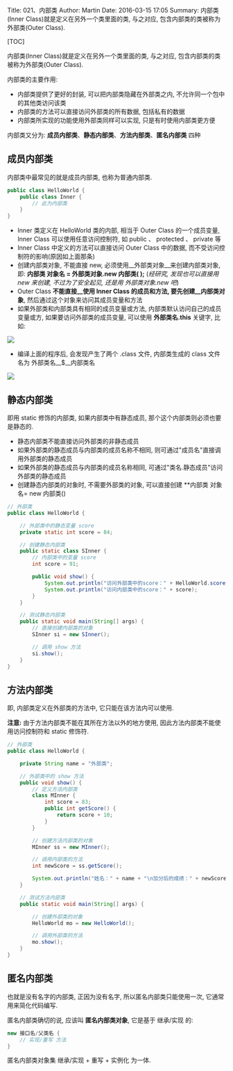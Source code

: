 Title: 021、内部类
Author: Martin
Date: 2016-03-15 17:05
Summary: 内部类(Inner Class)就是定义在另外一个类里面的类, 与之对应, 包含内部类的类被称为外部类(Outer Class).

[TOC]

内部类(Inner Class)就是定义在另外一个类里面的类, 与之对应, 包含内部类的类被称为外部类(Outer Class).

内部类的主要作用:

- 内部类提供了更好的封装, 可以把内部类隐藏在外部类之内, 不允许同一个包中的其他类访问该类
- 内部类的方法可以直接访问外部类的所有数据, 包括私有的数据
- 内部类所实现的功能使用外部类同样可以实现, 只是有时使用内部类更方便

内部类又分为: __成员内部类__、__静态内部类__、__方法内部类__、__匿名内部类__ 四种

## 成员内部类
内部类中最常见的就是成员内部类, 也称为普通内部类.

```java
public class HelloWorld {
    public class Inner {
        // 此为内部类
    }
}
```

- Inner 类定义在 HelloWorld 类的内部, 相当于 Outer Class 的一个成员变量, Inner Class 可以使用任意访问控制符, 如 public 、 protected 、 private 等
- Inner Class 中定义的方法可以直接访问 Outer Class 中的数据, 而不受访问控制符的影响(原因如上面那条)
- 创建内部类对象, 不能直接 new, 必须使用__外部类对象__来创建内部类对象, 即: **内部类 对象名 = 外部类对象.new 内部类( );** (_经研究, 发现也可以直接用 new 来创建, 不过为了安全起见, 还是用 外部类对象.new 吧_)
- Outer Class __不能直接__使用 Inner Class 的成员和方法, 要先创建__内部类对象__, 然后通过这个对象来访问其成员变量和方法
- 如果外部类和内部类具有相同的成员变量或方法, 内部类默认访问自己的成员变量或方, 如果要访问外部类的成员变量, 可以使用 __外部类名.this__ 关键字, 比如:

![](http://i61.tinypic.com/11blzpy.jpg)

- 编译上面的程序后, 会发现产生了两个 .class 文件, 内部类生成的 class 文件名为 外部类名__$__内部类名

![](http://i60.tinypic.com/2wgyirs.jpg)

## 静态内部类
即用 static 修饰的内部类, 如果内部类中有静态成员, 那个这个内部类则必须也要是静态的.

- 静态内部类不能直接访问外部类的非静态成员
- 如果外部类的静态成员与内部类的成员名称不相同, 则可通过"成员名"直接调用外部类的静态成员
- 如果外部类的静态成员与内部类的成员名称相同, 可通过"类名.静态成员"访问外部类的静态成员
- 创建静态内部类的对象时, 不需要外部类的对象, 可以直接创建 **内部类 对象名= new 内部类()

```java
// 外部类
public class HelloWorld {

    // 外部类中的静态变量 score
    private static int score = 84;

    // 创建静态内部类
    public static class SInner {
        // 内部类中的变量 score
        int score = 91;

        public void show() {
            System.out.println("访问外部类中的score：" + HelloWorld.score);
            System.out.println("访问内部类中的score：" + score);
        }
    }

    // 测试静态内部类
    public static void main(String[] args) {
        // 直接创建内部类的对象
        SInner si = new SInner();

        // 调用 show 方法
        si.show();
    }
}
```

## 方法内部类
即, 内部类定义在外部类的方法中, 它只能在该方法内可以使用.


**注意:** 由于方法内部类不能在其所在方法以外的地方使用, 因此方法内部类不能使用访问控制符和 static 修饰符.

```java
// 外部类
public class HelloWorld {

    private String name = "外部类";

    // 外部类中的 show 方法
    public void show() {
        // 定义方法内部类
        class MInner {
            int score = 83;
            public int getScore() {
                return score + 10;
            }
        }

        // 创建方法内部类的对象
        MInner ss = new MInner();

        // 调用内部类的方法
        int newScore = ss.getScore();

        System.out.println("姓名：" + name + "\n加分后的成绩：" + newScore);
    }

    // 测试方法内部类
    public static void main(String[] args) {

        // 创建外部类的对象
        HelloWorld mo = new HelloWorld();

        // 调用外部类的方法
        mo.show();
    }
}
```

## 匿名内部类
也就是没有名字的内部类, 正因为没有名字, 所以匿名内部类只能使用一次, 它通常用来简化代码编写.

匿名内部类确切的说, 应该叫 __匿名内部类对象__, 它是基于 继承/实现 的:

```java
new 接口名/父类名 {
    // 实现/重写 方法
}
```


匿名内部类对象集 继承/实现 + 重写 + 实例化 为一体.
